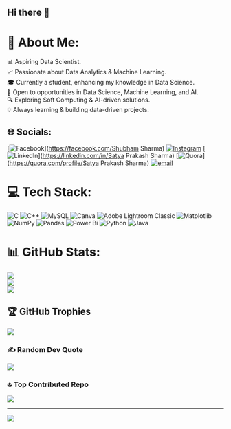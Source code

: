 ## Hi there 👋

# 💫 About Me:
📊 Aspiring Data Scientist.<br>📈 Passionate about Data Analytics & Machine Learning.<br>🎓 Currently a student, enhancing my knowledge in Data Science.<br>🚀 Open to opportunities in Data Science, Machine Learning, and AI.<br>🔍 Exploring Soft Computing & AI-driven solutions.<br>💡 Always learning & building data-driven projects.


## 🌐 Socials:
[![Facebook](https://img.shields.io/badge/Facebook-%231877F2.svg?logo=Facebook&logoColor=white)](https://facebook.com/Shubham Sharma) [![Instagram](https://img.shields.io/badge/Instagram-%23E4405F.svg?logo=Instagram&logoColor=white)](https://instagram.com/with._.satya) [![LinkedIn](https://img.shields.io/badge/LinkedIn-%230077B5.svg?logo=linkedin&logoColor=white)](https://linkedin.com/in/Satya Prakash Sharma) [![Quora](https://img.shields.io/badge/Quora-%23B92B27.svg?logo=Quora&logoColor=white)](https://quora.com/profile/Satya Prakash Sharma) [![email](https://img.shields.io/badge/Email-D14836?logo=gmail&logoColor=white)](mailto:shubhamsharma1293250@gmail.com) 

# 💻 Tech Stack:
![C](https://img.shields.io/badge/c-%2300599C.svg?style=for-the-badge&logo=c&logoColor=white) ![C++](https://img.shields.io/badge/c++-%2300599C.svg?style=for-the-badge&logo=c%2B%2B&logoColor=white) ![MySQL](https://img.shields.io/badge/mysql-4479A1.svg?style=for-the-badge&logo=mysql&logoColor=white) ![Canva](https://img.shields.io/badge/Canva-%2300C4CC.svg?style=for-the-badge&logo=Canva&logoColor=white) ![Adobe Lightroom Classic](https://img.shields.io/badge/Adobe%20Lightroom%20Classic-31A8FF.svg?style=for-the-badge&logo=Adobe%20Lightroom%20Classic&logoColor=white) ![Matplotlib](https://img.shields.io/badge/Matplotlib-%23ffffff.svg?style=for-the-badge&logo=Matplotlib&logoColor=black) ![NumPy](https://img.shields.io/badge/numpy-%23013243.svg?style=for-the-badge&logo=numpy&logoColor=white) ![Pandas](https://img.shields.io/badge/pandas-%23150458.svg?style=for-the-badge&logo=pandas&logoColor=white) ![Power Bi](https://img.shields.io/badge/power_bi-F2C811?style=for-the-badge&logo=powerbi&logoColor=black) ![Python](https://img.shields.io/badge/python-3670A0?style=for-the-badge&logo=python&logoColor=ffdd54) ![Java](https://img.shields.io/badge/java-%23ED8B00.svg?style=for-the-badge&logo=openjdk&logoColor=white)
# 📊 GitHub Stats:
![](https://github-readme-stats.vercel.app/api?username=withsatya00&theme=gruvbox&hide_border=false&include_all_commits=true&count_private=true)<br/>
![](https://github-readme-streak-stats.herokuapp.com/?user=withsatya00&theme=gruvbox&hide_border=false)<br/>
![](https://github-readme-stats.vercel.app/api/top-langs/?username=withsatya00&theme=gruvbox&hide_border=false&include_all_commits=true&count_private=true&layout=compact)

## 🏆 GitHub Trophies
![](https://github-profile-trophy.vercel.app/?username=withsatya00&theme=onedark&no-frame=false&no-bg=true&margin-w=4)

### ✍️ Random Dev Quote
![](https://quotes-github-readme.vercel.app/api?type=horizontal&theme=radical)

### 🔝 Top Contributed Repo
![](https://github-contributor-stats.vercel.app/api?username=withsatya00&limit=5&theme=great-gatsby&combine_all_yearly_contributions=true)

---
[![](https://visitcount.itsvg.in/api?id=withsatya00&icon=0&color=0)](https://visitcount.itsvg.in)

<!-- Proudly created with GPRM ( https://gprm.itsvg.in ) -->
